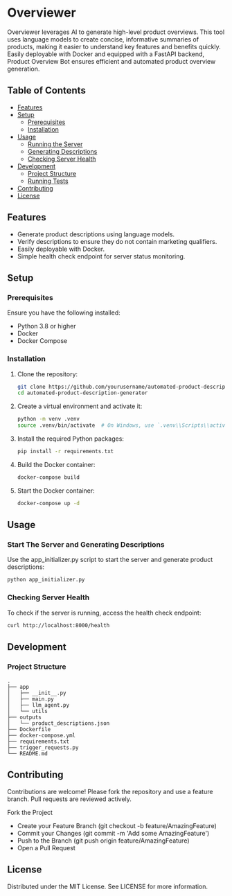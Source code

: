 # Overviewer

Overviewer leverages AI to generate high-level product overviews. This tool uses language models to create concise, informative summaries of products, making it easier to understand key features and benefits quickly. Easily deployable with Docker and equipped with a FastAPI backend, Product Overview Bot ensures efficient and automated product overview generation.

## Table of Contents

- [Features](#features)
- [Setup](#setup)
  - [Prerequisites](#prerequisites)
  - [Installation](#installation)
- [Usage](#usage)
  - [Running the Server](#running-the-server)
  - [Generating Descriptions](#generating-descriptions)
  - [Checking Server Health](#checking-server-health)
- [Development](#development)
  - [Project Structure](#project-structure)
  - [Running Tests](#running-tests)
- [Contributing](#contributing)
- [License](#license)

## Features

- Generate product descriptions using language models.
- Verify descriptions to ensure they do not contain marketing qualifiers.
- Easily deployable with Docker.
- Simple health check endpoint for server status monitoring.

## Setup

### Prerequisites

Ensure you have the following installed:

- Python 3.8 or higher
- Docker
- Docker Compose

### Installation

1. Clone the repository:

    ```bash
    git clone https://github.com/yourusername/automated-product-description-generator.git
    cd automated-product-description-generator
    ```

2. Create a virtual environment and activate it:

    ```bash
    python -m venv .venv
    source .venv/bin/activate  # On Windows, use `.venv\\Scripts\\activate`
    ```

3. Install the required Python packages:

    ```bash
    pip install -r requirements.txt
    ```

4. Build the Docker container:

    ```bash
    docker-compose build
    ```
5. Start the Docker container:
    ```bash
    docker-compose up -d
    ```

## Usage

### Start The Server and Generating Descriptions

Use the app_initializer.py script to start the server and generate product descriptions:

```bash
python app_initializer.py
```

### Checking Server Health

To check if the server is running, access the health check endpoint:

```bash
curl http://localhost:8000/health
```

## Development
### Project Structure

```
.
├── app
│   ├── __init__.py
│   ├── main.py
│   ├── llm_agent.py
│   └── utils
├── outputs
│   └── product_descriptions.json
├── Dockerfile
├── docker-compose.yml
├── requirements.txt
├── trigger_requests.py
└── README.md
```


## Contributing
Contributions are welcome! Please fork the repository and use a feature branch. Pull requests are reviewed actively.

Fork the Project
* Create your Feature Branch (git checkout -b feature/AmazingFeature)
* Commit your Changes (git commit -m 'Add some AmazingFeature')
* Push to the Branch (git push origin feature/AmazingFeature)
* Open a Pull Request

## License
Distributed under the MIT License. See LICENSE for more information.
